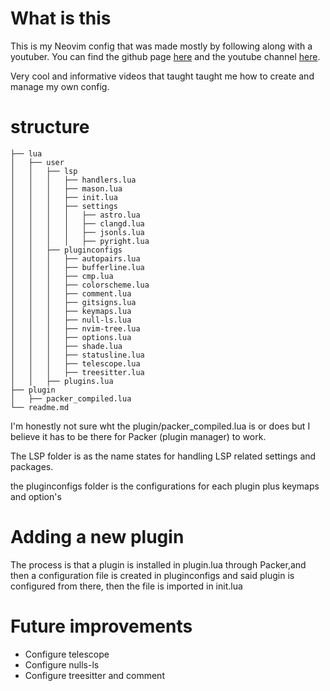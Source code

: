 # What is this
This is my Neovim config that was made mostly by following along with a youtuber. You can find the github page [here](https://github.com/LunarVim/Neovim-from-scratch) 
and the youtube channel [here](https://www.youtube.com/@chrisatmachine).

Very cool and informative videos that taught taught me how to create and manage my own config.

# structure
```
├── lua
│   ├── user
│   │   ├── lsp
│   │   │   ├── handlers.lua
│   │   │   ├── mason.lua
│   │   │   ├── init.lua
│   │   │   ├── settings
│   │   │   │   ├── astro.lua
│   │   │   │   ├── clangd.lua
│   │   │   │   ├── jsonls.lua
│   │   │   │   ├── pyright.lua
│   │   ├── pluginconfigs
│   │   │   ├── autopairs.lua
│   │   │   ├── bufferline.lua
│   │   │   ├── cmp.lua
│   │   │   ├── colorscheme.lua
│   │   │   ├── comment.lua
│   │   │   ├── gitsigns.lua
│   │   │   ├── keymaps.lua
│   │   │   ├── null-ls.lua
│   │   │   ├── nvim-tree.lua
│   │   │   ├── options.lua
│   │   │   ├── shade.lua
│   │   │   ├── statusline.lua
│   │   │   ├── telescope.lua
│   │   │   ├── treesitter.lua
│   │   ├── plugins.lua
├── plugin
│   ├── packer_compiled.lua
└── readme.md
```
I'm honestly not sure wht the plugin/packer_compiled.lua is or does but I believe it has to be there for Packer (plugin manager) to work.

The LSP folder is as the name states for handling LSP related settings and packages.

the pluginconfigs folder is the configurations for each plugin plus keymaps and option's

# Adding a new plugin
The process is that a plugin is installed in plugin.lua through Packer,and
then a configuration file is created in pluginconfigs and said plugin is configured from there, then the file is imported in init.lua

# Future improvements
- Configure telescope
- Configure nulls-ls
- Configure treesitter and comment

